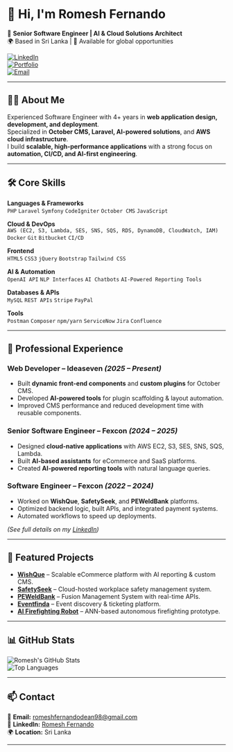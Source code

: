 # 👋 Hi, I'm Romesh Fernando  

🚀 **Senior Software Engineer | AI & Cloud Solutions Architect**  
🌍 Based in Sri Lanka | 💼 Available for global opportunities  

[![LinkedIn](https://img.shields.io/badge/LinkedIn-Profile-blue?style=flat&logo=linkedin)](https://www.linkedin.com/in/romesh-fernando-61a86315b/)  
[![Portfolio](https://img.shields.io/badge/Portfolio-Website-green?style=flat&logo=google-chrome)](#)  
[![Email](https://img.shields.io/badge/Email-Contact%20Me-orange?style=flat&logo=gmail)](mailto:romeshfernandodean98@gmail.com)  

---

## 🧑‍💻 About Me
Experienced Software Engineer with 4+ years in **web application design, development, and deployment**.  
Specialized in **October CMS, Laravel, AI-powered solutions**, and **AWS cloud infrastructure**.  
I build **scalable, high-performance applications** with a strong focus on **automation, CI/CD, and AI-first engineering**.  

---

## 🛠️ Core Skills

**Languages & Frameworks**  
`PHP` `Laravel` `Symfony` `CodeIgniter` `October CMS` `JavaScript`

**Cloud & DevOps**  
`AWS (EC2, S3, Lambda, SES, SNS, SQS, RDS, DynamoDB, CloudWatch, IAM)`  
`Docker` `Git` `Bitbucket` `CI/CD`  

**Frontend**  
`HTML5` `CSS3` `jQuery` `Bootstrap` `Tailwind CSS`

**AI & Automation**  
`OpenAI API` `NLP Interfaces` `AI Chatbots` `AI-Powered Reporting Tools`

**Databases & APIs**  
`MySQL` `REST APIs` `Stripe` `PayPal`

**Tools**  
`Postman` `Composer` `npm/yarn` `ServiceNow` `Jira` `Confluence`

---

## 💼 Professional Experience

### **Web Developer – Ideaseven** *(2025 – Present)*  
- Built **dynamic front-end components** and **custom plugins** for October CMS.  
- Developed **AI-powered tools** for plugin scaffolding & layout automation.  
- Improved CMS performance and reduced development time with reusable components.

### **Senior Software Engineer – Fexcon** *(2024 – 2025)*  
- Designed **cloud-native applications** with AWS EC2, S3, SES, SNS, SQS, Lambda.  
- Built **AI-based assistants** for eCommerce and SaaS platforms.  
- Created **AI-powered reporting tools** with natural language queries.

### **Software Engineer – Fexcon** *(2022 – 2024)*  
- Worked on **WishQue**, **SafetySeek**, and **PEWeldBank** platforms.  
- Optimized backend logic, built APIs, and integrated payment systems.  
- Automated workflows to speed up deployments.

*(See full details on my [LinkedIn](https://www.linkedin.com/in/romesh-fernando-61a86315b/))*

---

## 🚀 Featured Projects

- **[WishQue](https://www.wishque.com/)** – Scalable eCommerce platform with AI reporting & custom CMS.  
- **[SafetySeek](https://www.safetyseek.nz/)** – Cloud-hosted workplace safety management system.  
- **[PEWeldBank](https://www.peweldbank.com/)** – Fusion Management System with real-time APIs.  
- **[Eventfinda](https://www.eventfinda.co.nz/)** – Event discovery & ticketing platform.  
- **[AI Firefighting Robot](https://github.com/romesh-fdo/Neural-Networks)** – ANN-based autonomous firefighting prototype.

---

## 📊 GitHub Stats

![Romesh's GitHub Stats](https://github-readme-stats.vercel.app/api?username=romesh-fdo&show_icons=true&theme=tokyonight)  
![Top Languages](https://github-readme-stats.vercel.app/api/top-langs/?username=romesh-fdo&layout=compact&theme=tokyonight)

---

## 📫 Contact
📧 **Email:** [romeshfernandodean98@gmail.com](mailto:romeshfernandodean98@gmail.com)  
💼 **LinkedIn:** [Romesh Fernando](https://www.linkedin.com/in/romesh-fernando-61a86315b/)  
🌍 **Location:** Sri Lanka  

---
